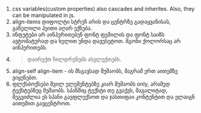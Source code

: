 1. css variables(custom properties) also cascades and inherites.
   Also, they can be manipulated in js.
2. align-items დიფოლტი სტრეჩ არის და ცენტრზე გადაყვანისას, გაწელილი
   ჰეითი აღარ ექნება.
3. ინფუტები არ აინჰერითებენ ფონტ ფემილის და ფონტ საიზს ავტომატურად და
   ხელით უნდა დავუსეტოთ. მგონი ქოლორსაც არ აინჰერითებს.
4. > დაირექთ ჩილდრენებს ასელექთებს.
5. align-self align-item - ის მსგავსად მუშაობს, მაგრამ ერთ აითემზე ვიყენებთ.
6. ფლქსბოქსები შვილ ელემენტებზე კიარ მუშაობს only, არამედ
   ტექსტებზეც მუშაობს. სპანშიც ტექსტი თუ გვაქვს, მაგალიტად, შეგვიძლია
   ეს სპანი გავფლექსოთ და ჯასთიფაი კონტენტით და ელაიგნ აითემით გავცენტროთ.
